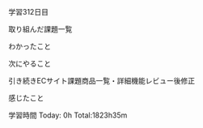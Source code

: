 学習312日目

取り組んだ課題一覧

わかったこと

次にやること

引き続きECサイト課題商品一覧・詳細機能レビュー後修正

感じたこと

学習時間 Today: 0h Total:1823h35m